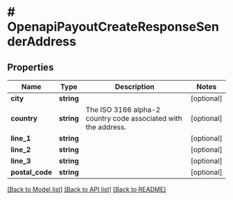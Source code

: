 # # OpenapiPayoutCreateResponseSenderAddress

## Properties

Name | Type | Description | Notes
------------ | ------------- | ------------- | -------------
**city** | **string** |  | [optional]
**country** | **string** | The ISO 3166 alpha-2 country code associated with the address. | [optional]
**line_1** | **string** |  | [optional]
**line_2** | **string** |  | [optional]
**line_3** | **string** |  | [optional]
**postal_code** | **string** |  | [optional]

[[Back to Model list]](../../README.md#models) [[Back to API list]](../../README.md#endpoints) [[Back to README]](../../README.md)
